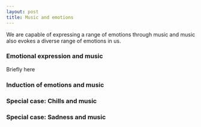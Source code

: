 ```yaml
---
layout: post
title: Music and emotions
---
```


We are capable of expressing a range of emotions through music and music also evokes a diverse range of emotions in us.

### Emotional expression and music

Briefly here

### Induction of emotions and music


### Special case: Chills and music


### Special case: Sadness and music

<script src="https://bibbase.org/show?bib=[https://github.com/tuomaseerola/tuomaseerola.github.io/edit/master/Eerola.bib]&jsonp=1&filter=keyword:Sadness"></script>


